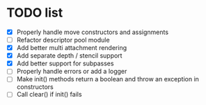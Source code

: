 # TODO list

- [X] Properly handle move constructors and assignments
- [ ] Refactor descriptor pool module
- [X] Add better multi attachment rendering
- [X] Add separate depth / stencil support
- [X] Add better support for subpasses
- [ ] Properly handle errors or add a logger
- [ ] Make init() methods return a boolean and throw an exception in constructors
- [ ] Call clear() if init() fails